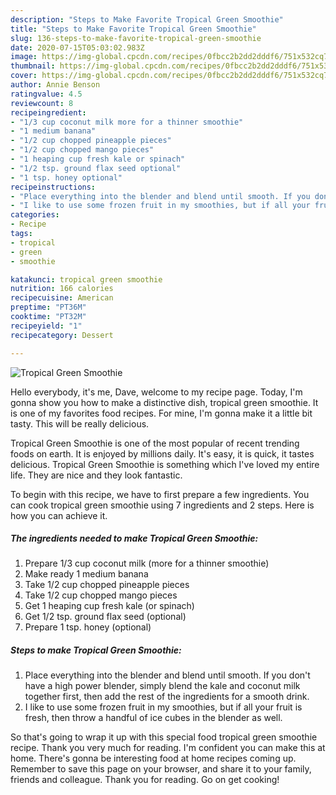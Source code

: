 ```yaml
---
description: "Steps to Make Favorite Tropical Green Smoothie"
title: "Steps to Make Favorite Tropical Green Smoothie"
slug: 136-steps-to-make-favorite-tropical-green-smoothie
date: 2020-07-15T05:03:02.983Z
image: https://img-global.cpcdn.com/recipes/0fbcc2b2dd2dddf6/751x532cq70/tropical-green-smoothie-recipe-main-photo.jpg
thumbnail: https://img-global.cpcdn.com/recipes/0fbcc2b2dd2dddf6/751x532cq70/tropical-green-smoothie-recipe-main-photo.jpg
cover: https://img-global.cpcdn.com/recipes/0fbcc2b2dd2dddf6/751x532cq70/tropical-green-smoothie-recipe-main-photo.jpg
author: Annie Benson
ratingvalue: 4.5
reviewcount: 8
recipeingredient:
- "1/3 cup coconut milk more for a thinner smoothie"
- "1 medium banana"
- "1/2 cup chopped pineapple pieces"
- "1/2 cup chopped mango pieces"
- "1 heaping cup fresh kale or spinach"
- "1/2 tsp. ground flax seed optional"
- "1 tsp. honey optional"
recipeinstructions:
- "Place everything into the blender and blend until smooth. If you don&#39;t have a high power blender, simply blend the kale and coconut milk together first, then add the rest of the ingredients for a smooth drink."
- "I like to use some frozen fruit in my smoothies, but if all your fruit is fresh, then throw a handful of ice cubes in the blender as well."
categories:
- Recipe
tags:
- tropical
- green
- smoothie

katakunci: tropical green smoothie 
nutrition: 166 calories
recipecuisine: American
preptime: "PT36M"
cooktime: "PT32M"
recipeyield: "1"
recipecategory: Dessert

---
```



![Tropical Green Smoothie](https://img-global.cpcdn.com/recipes/0fbcc2b2dd2dddf6/751x532cq70/tropical-green-smoothie-recipe-main-photo.jpg)

Hello everybody, it's me, Dave, welcome to my recipe page. Today, I'm gonna show you how to make a distinctive dish, tropical green smoothie. It is one of my favorites food recipes. For mine, I'm gonna make it a little bit tasty. This will be really delicious.

Tropical Green Smoothie is one of the most popular of recent trending foods on earth. It is enjoyed by millions daily. It's easy, it is quick, it tastes delicious. Tropical Green Smoothie is something which I've loved my entire life. They are nice and they look fantastic.




To begin with this recipe, we have to first prepare a few ingredients. You can cook tropical green smoothie using 7 ingredients and 2 steps. Here is how you can achieve it.

##### The ingredients needed to make Tropical Green Smoothie:

1. Prepare 1/3 cup coconut milk (more for a thinner smoothie)
1. Make ready 1 medium banana
1. Take 1/2 cup chopped pineapple pieces
1. Take 1/2 cup chopped mango pieces
1. Get 1 heaping cup fresh kale (or spinach)
1. Get 1/2 tsp. ground flax seed (optional)
1. Prepare 1 tsp. honey (optional)




##### Steps to make Tropical Green Smoothie:

1. Place everything into the blender and blend until smooth. If you don&#39;t have a high power blender, simply blend the kale and coconut milk together first, then add the rest of the ingredients for a smooth drink.
1. I like to use some frozen fruit in my smoothies, but if all your fruit is fresh, then throw a handful of ice cubes in the blender as well.




So that's going to wrap it up with this special food tropical green smoothie recipe. Thank you very much for reading. I'm confident you can make this at home. There's gonna be interesting food at home recipes coming up. Remember to save this page on your browser, and share it to your family, friends and colleague. Thank you for reading. Go on get cooking!
